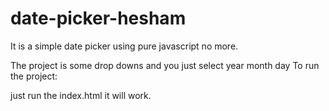 # date-picker-hesham
It is a simple date picker using pure javascript no more.

The project is some drop downs and you just select year month day
To run the project:

just run the index.html it will work. 


